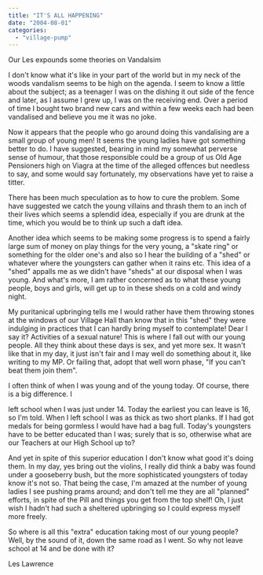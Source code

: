 ```yaml
---
title: "IT'S ALL HAPPENING"
date: "2004-08-01"
categories: 
  - "village-pump"
---
```


Our Les expounds some theories on Vandalsim

I don't know what it's like in your part of the world but in my neck of the woods vandalism seems to be high on the agenda. I seem to know a little about the subject; as a teenager I was on the dishing it out side of the fence and later, as I assume I grew up, I was on the receiving end. Over a period of time I bought two brand new cars and within a few weeks each had been vandalised and believe you me it was no joke.

Now it appears that the people who go around doing this vandalising are a small group of young men! It seems the young ladies have got something better to do. I have suggested, bearing in mind my somewhat perverse sense of humour, that those responsible could be a group of us Old Age Pensioners high on Viagra at the time of the alleged offences but needless to say, and some would say fortunately, my observations have yet to raise a titter.

There has been much speculation as to how to cure the problem. Some have suggested we catch the young villains and thrash them to an inch of their lives which seems a splendid idea, especially if you are drunk at the time, which you would be to think up such a daft idea.

Another idea which seems to be making some progress is to spend a fairly large sum of money on play things for the very young, a "skate ring" or something for the older one's and also so I hear the building of a "shed" or whatever where the youngsters can gather when it rains etc. This idea of a "shed" appalls me as we didn't have "sheds" at our disposal when I was young. And what's more, I am rather concerned as to what these young people, boys and girls, will get up to in these sheds on a cold and windy night.

My puritanical upbringing tells me I would rather have them throwing stones at the windows of our Village Hall than know that in this "shed" they were indulging in practices that I can hardly bring myself to contemplate! Dear I say it? Activities of a sexual nature! This is where I fall out with our young people. All they think about these days is sex, and yet more sex. It wasn't like that in my day, it just isn't fair and I may well do something about it, like writing to my MP. Or failing that, adopt that well worn phase, "If you can't beat them join them".

I often think of when I was young and of the young today. Of course, there is a big difference. I

left school when I was just under 14. Today the earliest you can leave is 16, so I'm told. When I left school I was as thick as two short planks. If I had got medals for being gormless I would have had a bag full. Today's youngsters have to be better educated than I was; surely that is so, otherwise what are our Teachers at our High School up to?

And yet in spite of this superior education I don't know what good it's doing them. In my day, yes bring out the violins, I really did think a baby was found under a gooseberry bush, but the more sophisticated youngsters of today know it's not so. That being the case, I'm amazed at the number of young ladies I see pushing prams around; and don't tell me they are all "planned" efforts, in spite of the Pill and things you get from the top shelf! Oh, I just wish I hadn't had such a sheltered upbringing so I could express myself more freely.

So where is all this "extra" education taking most of our young people? Well, by the sound of it, down the same road as I went. So why not leave school at 14 and be done with it?

Les Lawrence
